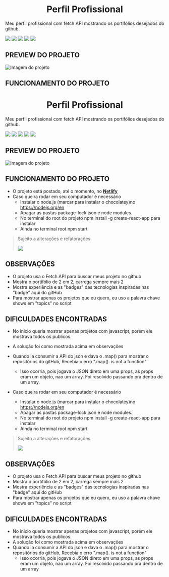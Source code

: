 <h1 align='center'> Perfil Profissional </h1>
<p align="justify">Meu perfil profissional com fetch API mostrando os portifólios desejados do github.</p>
<p><img src="https://img.shields.io/static/v1?label=%20&message=JavaScript&color=yellow&labelColor=575757&style=flat&logo=javascript" /> <img src="https://img.shields.io/static/v1?label=%20&message=React&color=61dcf7&labelColor=575757&style=flat&logo=react" /> <img src="https://img.shields.io/static/v1?label=%20&message=Html&color=orange&labelColor=575757&style=flat&logo=html5"/> <img src="https://img.shields.io/static/v1?label=%20&message=Css&color=blue&labelColor=575757&style=flat&logo=css3"/> 
<img src="https://img.shields.io/static/v1?label=%20&message=JSON&color=red&labelColor=575757&style=flat&logo=JSON"/></p>

## PREVIEW DO PROJETO
<img src="https://raw.githubusercontent.com/SchubertAraujo/my-professional-profile/main/preview.png" alt="Imagem do projeto" />

## FUNCIONAMENTO DO PROJETO
<h1 align='center'> Perfil Profissional </h1>
<p align="justify">Meu perfil profissional com fetch API mostrando os portifólios desejados do github.</p>
<p><img src="https://img.shields.io/static/v1?label=%20&message=JavaScript&color=yellow&labelColor=575757&style=flat&logo=javascript" /> <img src="https://img.shields.io/static/v1?label=%20&message=React&color=61dcf7&labelColor=575757&style=flat&logo=react" /> <img src="https://img.shields.io/static/v1?label=%20&message=Html&color=orange&labelColor=575757&style=flat&logo=html5"/> <img src="https://img.shields.io/static/v1?label=%20&message=Css&color=blue&labelColor=575757&style=flat&logo=css3"/> 
<img src="https://img.shields.io/static/v1?label=%20&message=JSON&color=red&labelColor=575757&style=flat&logo=JSON"/></p>

## PREVIEW DO PROJETO
<img src="https://raw.githubusercontent.com/SchubertAraujo/my-professional-profile/main/preview.png" alt="Imagem do projeto" />

## FUNCIONAMENTO DO PROJETO
- O projeto está postado, até o momento, no <a href='https://myprofessionalprofilesa.netlify.app/'><b>Netlify</b></a> 
- Caso queira rodar em seu computador é necessário
  - Instalar o node.js (marcar para instalar o chocolatey)no <a href='https://nodejs.org/en'> https://nodejs.org/en </a>
  - Apagar as pastas package-lock.json e node modules.
  - No terminal do root do projeto npm install -g create-react-app para instalar
  - Ainda no terminal root npm start
> Sujeito a alterações e refatorações
> 
> <img src="https://img.shields.io/static/v1?label=Status&message=Finalizado&color=green&labelColor=575757&style=flat" />

## OBSERVAÇÕES
- O projeto usa o Fetch API para buscar meus projeto no github
- Mostra o portifólio de 2 em 2, carrega sempre mais 2
- Mostra experiência e as "badges" das tecnologias inspiradas nas "badge" aqui do gitHub
- Para mostrar apenas os projetos que eu quero, eu uso a palavra chave shows em "topics" no script

## DIFICULDADES ENCONTRADAS
-  No inicio queria mostrar apenas projetos com javascript, porém ele mostrava todos os publicos.
  -  A solução foi como mostrada acima em observações
- Quando ia consumir a API do json e dava o .map() para mostrar o repositórios do gitHub, Recebia o erro ".map(). is not a function"
  - Isso ocorria, pois jogava o JSON direto em uma props, as props eram um objeto, nao um array. Foi resolvido passando pra dentro de um array.
  

- Caso queira rodar em seu computador é necessário
  - Instalar o node.js (marcar para instalar o chocolatey)no <a href='https://nodejs.org/en'> https://nodejs.org/en </a>
  - Apagar as pastas package-lock.json e node modules.
  - No terminal do root do projeto npm install -g create-react-app para instalar
  - Ainda no terminal root npm start
> Sujeito a alterações e refatorações
> 
> <img src="https://img.shields.io/static/v1?label=Status&message=Finalizado&color=green&labelColor=575757&style=flat" />

## OBSERVAÇÕES
- O projeto usa o Fetch API para buscar meus projeto no github
- Mostra o portifólio de 2 em 2, carrega sempre mais 2
- Mostra experiência e as "badges" das tecnologias inspiradas nas "badge" aqui do gitHub
- Para mostrar apenas os projetos que eu quero, eu uso a palavra chave shows em "topics" no script

## DIFICULDADES ENCONTRADAS
-  No inicio queria mostrar apenas projetos com javascript, porém ele mostrava todos os publicos.
  -  A solução foi como mostrada acima em observações
- Quando ia consumir a API do json e dava o .map() para mostrar o repositórios do gitHub, Recebia o erro ".map(). is not a function"
  - Isso ocorria, pois jogava o JSON direto em uma props, as props eram um objeto, nao um array. Foi resolvido passando pra dentro de um array
  
